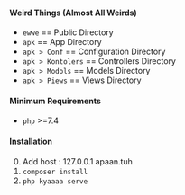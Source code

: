 #### Weird Things (Almost All Weirds)
* `ewwe` == Public Directory
* `apk` == App Directory
* `apk > Conf` == Configuration Directory
* `apk > Kontolers` == Controllers Directory
* `apk > Modols` == Models Directory
* `apk > Piews` == Views Directory
#### Minimum Requirements
* `php` >=7.4	
#### Installation 
0. Add host : 127.0.0.1 apaan.tuh
1. `composer install`
2. `php kyaaaa serve`

